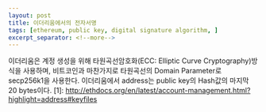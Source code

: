 ```yaml
---
layout: post
title: 이더리움에서의 전자서명
tags: [ethereum, public key, digital signature algorithm, ]
excerpt_separator: <!--more-->
---
```


이더리움은 계정 생성을 위해 타원곡선암호화(ECC: Elliptic Curve Cryptography)방식을 사용하며,
비트코인과 마찬가지로 타원곡선의 Domain Parameter로 secp256k1을 사용한다. 
이더리움에서 address는 public key의 Hash값의 마지막 20 bytes이다. \[1]: http://ethdocs.org/en/latest/account-management.html?highlight=address#keyfiles

[1]: http://ethdocs.org/en/latest/account-management.html?highlight=address#keyfiles
